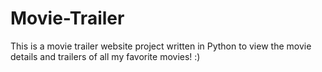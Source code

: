 # Movie-Trailer
This is a movie trailer website project written in Python to view the movie details and trailers of all my favorite movies! :)
